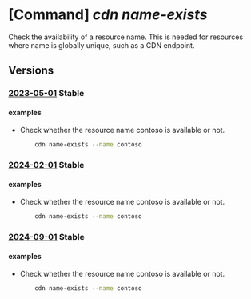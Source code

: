 # [Command] _cdn name-exists_

Check the availability of a resource name. This is needed for resources where name is globally unique, such as a CDN endpoint.

## Versions

### [2023-05-01](/Resources/mgmt-plane/L3N1YnNjcmlwdGlvbnMve30vcHJvdmlkZXJzL21pY3Jvc29mdC5jZG4vY2hlY2tuYW1lYXZhaWxhYmlsaXR5/2023-05-01.xml) **Stable**

<!-- mgmt-plane /subscriptions/{}/providers/microsoft.cdn/checknameavailability 2023-05-01 -->

#### examples

- Check whether the resource name contoso is available or not.
    ```bash
        cdn name-exists --name contoso
    ```

### [2024-02-01](/Resources/mgmt-plane/L3N1YnNjcmlwdGlvbnMve30vcHJvdmlkZXJzL21pY3Jvc29mdC5jZG4vY2hlY2tuYW1lYXZhaWxhYmlsaXR5/2024-02-01.xml) **Stable**

<!-- mgmt-plane /subscriptions/{}/providers/microsoft.cdn/checknameavailability 2024-02-01 -->

#### examples

- Check whether the resource name contoso is available or not.
    ```bash
        cdn name-exists --name contoso
    ```

### [2024-09-01](/Resources/mgmt-plane/L3N1YnNjcmlwdGlvbnMve30vcHJvdmlkZXJzL21pY3Jvc29mdC5jZG4vY2hlY2tuYW1lYXZhaWxhYmlsaXR5/2024-09-01.xml) **Stable**

<!-- mgmt-plane /subscriptions/{}/providers/microsoft.cdn/checknameavailability 2024-09-01 -->

#### examples

- Check whether the resource name contoso is available or not.
    ```bash
        cdn name-exists --name contoso
    ```
